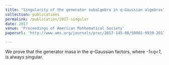 ```yaml
---
title: "Singularity of the generator subalgebra in q-Gaussian algebras"
collection: publications
permalink: /publication/2017-singular
date: 2017
venue: 'Proceedings of American Mathematical Society'
paperurl: 'http://www.ams.org/journals/proc/2017-145-08/S0002-9939-2017-13481-9/S0002-9939-2017-13481-9.pdf'

---
```


We prove that the generator masa in the *q*-Gaussian factors, where *-1<q<1*, is always singular.